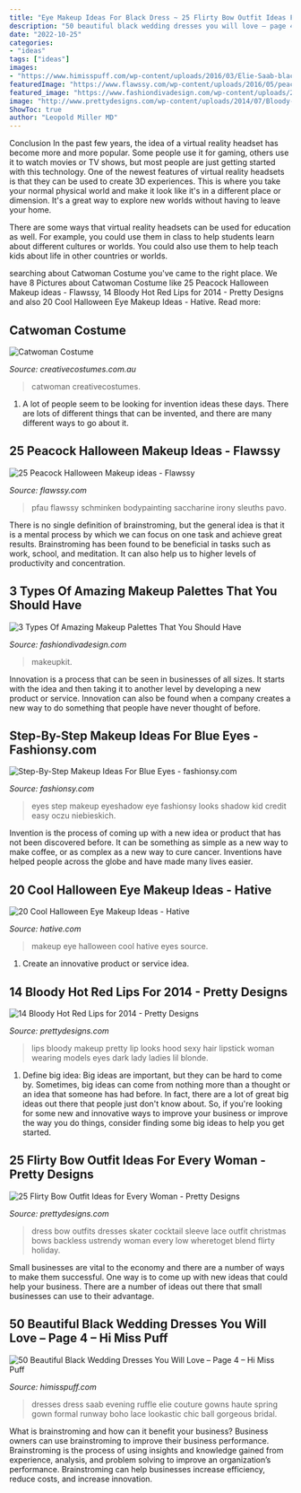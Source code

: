 ```yaml
---
title: "Eye Makeup Ideas For Black Dress ~ 25 Flirty Bow Outfit Ideas For Every Woman"
description: "50 beautiful black wedding dresses you will love – page 4 – hi miss puff"
date: "2022-10-25"
categories:
- "ideas"
tags: ["ideas"]
images:
- "https://www.himisspuff.com/wp-content/uploads/2016/03/Elie-Saab-black-wedding-dress.jpg"
featuredImage: "https://www.flawssy.com/wp-content/uploads/2016/05/peacock-simple-inspired-makeup.jpg"
featured_image: "https://www.fashiondivadesign.com/wp-content/uploads/2014/01/img_6213.jpg"
image: "http://www.prettydesigns.com/wp-content/uploads/2014/07/Bloody-Red-Lips.jpg"
ShowToc: true
author: "Leopold Miller MD"
---
```



Conclusion
In the past few years, the idea of a virtual reality headset has become more and more popular. Some people use it for gaming, others use it to watch movies or TV shows, but most people are just getting started with this technology. 
One of the newest features of virtual reality headsets is that they can be used to create 3D experiences. This is where you take your normal physical world and make it look like it's in a different place or dimension. It's a great way to explore new worlds without having to leave your home. 

There are some ways that virtual reality headsets can be used for education as well. For example, you could use them in class to help students learn about different cultures or worlds. You could also use them to help teach kids about life in other countries or worlds.

	

		
searching about Catwoman Costume you've came to the right place. We have 8 Pictures about Catwoman Costume like 25 Peacock Halloween Makeup ideas - Flawssy, 14 Bloody Hot Red Lips for 2014 - Pretty Designs and also 20 Cool Halloween Eye Makeup Ideas - Hative. Read more:
		
    
## Catwoman Costume

<img loading=lazy src="https://www.creativecostumes.com.au/wp-content/uploads/2017/03/catwoman-420x560.jpg" onerror="this.onerror=null;this.src='https://tse3.mm.bing.net/th?id=OIP.dK0I1ZqZWXmzgxsK1ItqqQAAAA&amp;pid=15.1';" alt="Catwoman Costume">

_Source: creativecostumes.com.au_

>catwoman creativecostumes. 

	

1. A lot of people seem to be looking for invention ideas these days. There are lots of different things that can be invented, and there are many different ways to go about it. 

    
## 25 Peacock Halloween Makeup Ideas - Flawssy

<img loading=lazy src="https://www.flawssy.com/wp-content/uploads/2016/05/peacock-simple-inspired-makeup.jpg" onerror="this.onerror=null;this.src='https://tse3.mm.bing.net/th?id=OIP.Sd_UyC7z7vLw9Fc-cxoqGQHaKN&amp;pid=15.1';" alt="25 Peacock Halloween Makeup ideas - Flawssy">

_Source: flawssy.com_

>pfau flawssy schminken bodypainting saccharine irony sleuths pavo. 

	

There is no single definition of brainstroming, but the general idea is that it is a mental process by which we can focus on one task and achieve great results. Brainstroming has been found to be beneficial in tasks such as work, school, and meditation. It can also help us to higher levels of productivity and concentration.

    
## 3 Types Of Amazing Makeup Palettes That You Should Have

<img loading=lazy src="https://www.fashiondivadesign.com/wp-content/uploads/2014/01/img_6213.jpg" onerror="this.onerror=null;this.src='https://tse2.mm.bing.net/th?id=OIP.Lk8RB3fi6vYTtOuwNYDS0wHaE8&amp;pid=15.1';" alt="3 Types Of Amazing Makeup Palettes That You Should Have">

_Source: fashiondivadesign.com_

>makeupkit. 

	

Innovation is a process that can be seen in businesses of all sizes. It starts with the idea and then taking it to another level by developing a new product or service. Innovation can also be found when a company creates a new way to do something that people have never thought of before.

    
## Step-By-Step Makeup Ideas For Blue Eyes - Fashionsy.com

<img loading=lazy src="http://fashionsy.com/wp-content/uploads/2014/12/4ecdf42ac814179d33b1441373eb2f9b-630x849.jpg" onerror="this.onerror=null;this.src='https://tse3.mm.bing.net/th?id=OIP.Tyc86xTOfm4SBYx0J7M9CgHaJ-&amp;pid=15.1';" alt="Step-By-Step Makeup Ideas For Blue Eyes - fashionsy.com">

_Source: fashionsy.com_

>eyes step makeup eyeshadow eye fashionsy looks shadow kid credit easy oczu niebieskich. 

	

Invention is the process of coming up with a new idea or product that has not been discovered before. It can be something as simple as a new way to make coffee, or as complex as a new way to cure cancer. Inventions have helped people across the globe and have made many lives easier.

    
## 20 Cool Halloween Eye Makeup Ideas - Hative

<img loading=lazy src="https://hative.com/wp-content/uploads/2014/10/halloween-eye-makeup/8-halloween-eye-makeup-ideas.jpg" onerror="this.onerror=null;this.src='https://tse1.mm.bing.net/th?id=OIP.Y0Nq_NaFc8qlqwoZAX3LcwHaFj&amp;pid=15.1';" alt="20 Cool Halloween Eye Makeup Ideas - Hative">

_Source: hative.com_

>makeup eye halloween cool hative eyes source. 

	

1. Create an innovative product or service idea.

    
## 14 Bloody Hot Red Lips For 2014 - Pretty Designs

<img loading=lazy src="http://www.prettydesigns.com/wp-content/uploads/2014/07/Bloody-Red-Lips.jpg" onerror="this.onerror=null;this.src='https://tse4.mm.bing.net/th?id=OIP.IZV24hG2Dm8kX4rUJ8tz-AHaLG&amp;pid=15.1';" alt="14 Bloody Hot Red Lips for 2014 - Pretty Designs">

_Source: prettydesigns.com_

>lips bloody makeup pretty lip looks hood sexy hair lipstick woman wearing models eyes dark lady ladies lil blonde. 

	

1. Define big idea:
Big ideas are important, but they can be hard to come by. Sometimes, big ideas can come from nothing more than a thought or an idea that someone has had before. In fact, there are a lot of great big ideas out there that people just don't know about. So, if you're looking for some new and innovative ways to improve your business or improve the way you do things, consider finding some big ideas to help you get started.

    
## 25 Flirty Bow Outfit Ideas For Every Woman - Pretty Designs

<img loading=lazy src="http://www.prettydesigns.com/wp-content/uploads/2014/05/Red-Dress-with-a-Bow.jpg" onerror="this.onerror=null;this.src='https://tse1.mm.bing.net/th?id=OIP.xyHIRjVdWbCxnvRWEPPfTwHaLH&amp;pid=15.1';" alt="25 Flirty Bow Outfit Ideas for Every Woman - Pretty Designs">

_Source: prettydesigns.com_

>dress bow outfits dresses skater cocktail sleeve lace outfit christmas bows backless ustrendy woman every low wheretoget blend flirty holiday. 

	

Small businesses are vital to the economy and there are a number of ways to make them successful. One way is to come up with new ideas that could help your business. There are a number of ideas out there that small businesses can use to their advantage.

    
## 50 Beautiful Black Wedding Dresses You Will Love – Page 4 – Hi Miss Puff

<img loading=lazy src="https://www.himisspuff.com/wp-content/uploads/2016/03/Elie-Saab-black-wedding-dress.jpg" onerror="this.onerror=null;this.src='https://tse2.mm.bing.net/th?id=OIP.TO0ZNN_Gh_8Qzpsk_9rqcAHaVE&amp;pid=15.1';" alt="50 Beautiful Black Wedding Dresses You Will Love – Page 4 – Hi Miss Puff">

_Source: himisspuff.com_

>dresses dress saab evening ruffle elie couture gowns haute spring gown formal runway boho lace lookastic chic ball gorgeous bridal. 

	

What is brainstroming and how can it benefit your business?
Business owners can use brainstroming to improve their business performance. Brainstroming is the process of using insights and knowledge gained from experience, analysis, and problem solving to improve an organization’s performance. Brainstroming can help businesses increase efficiency, reduce costs, and increase innovation.

